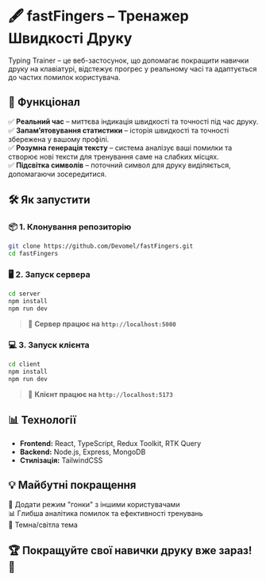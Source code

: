 # 🖋️ fastFingers – Тренажер Швидкості Друку  

Typing Trainer – це веб-застосунок, що допомагає покращити навички друку на клавіатурі, відстежує прогрес у реальному часі та адаптується до частих помилок користувача.  

## 🚀 Функціонал  

✅ **Реальний час** – миттєва індикація швидкості та точності під час друку.  
✅ **Запам’ятовування статистики** – історія швидкості та точності збережена у вашому профілі.  
✅ **Розумна генерація тексту** – система аналізує ваші помилки та створює нові тексти для тренування саме на слабких місцях.  
✅ **Підсвітка символів** – поточний символ для друку виділяється, допомагаючи зосередитися.  

## 🛠️ Як запустити  

### 📦 1. Клонування репозиторію  
```sh
git clone https://github.com/Devomel/fastFingers.git
cd fastFingers
```

### 🖥️ 2. Запуск сервера  
```sh
cd server
npm install
npm run dev
```
> 📌 **Сервер працює на `http://localhost:5000`**  

### 💻 3. Запуск клієнта  
```sh
cd client
npm install
npm run dev
```
> 📌 **Клієнт працює на `http://localhost:5173`**  

## 📊 Технології  

- **Frontend:** React, TypeScript, Redux Toolkit, RTK Query  
- **Backend:** Node.js, Express, MongoDB  
- **Стилізація:** TailwindCSS  

## 💡 Майбутні покращення  

🚀 Додати режим "гонки" з іншими користувачами  
📊 Глибша аналітика помилок та ефективності тренувань  
🎨 Темна/світла тема  

## 🏆 Покращуйте свої навички друку вже зараз! 🚀
